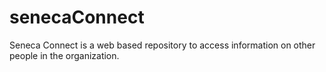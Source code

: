 # senecaConnect
 Seneca Connect is a web based repository to access information on other people in the organization.
